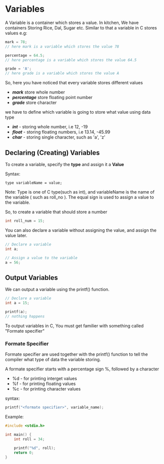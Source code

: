 # Variables 
 A Variable is a container which stores a value. In kitchen, We have containers Storing Rice, Dal, Sugar etc. Similar to that a variable in C stores values 
 e.g: 
```c
mark = 78; 
// here mark is a variable which stores the value 78

percentage = 64.5; 
// here percentage is a variable which stores the value 64.5

grade = 'A';
// here grade is a variable which stores the value A
```

So, here you have noticed that every variable stores different values 
 - <b><i>mark</i></b> store whole number 
 - <b><i>percentage</i></b> store floating point number 
 - <b><i>grade</i></b> store character 

we have to define which variable is going to store what value using data type 
 - <b><i>int</i></b> - storing whole number, i.e 12, -19
 - <b><i>float</i></b> - storing floating numbers, i.e  13.14, -45.99
 - <b><i>char</i></b> - storing single character, such as 'a', 'z' 

 ## Declaring (Creating) Variables 
 To create a variable, specify the <b>type</b> and assign it a <b>Value</b>

Syntax: 
```
type variableName = value;
```

Note: Type is one of C type(such as int), and variableName is the name of the variable ( such as roll_no ). The equal sign is used to assign a value to the variable. 

So, to create a variable that should store a number 

```c
int roll_num = 15;
```

You can also declare a variable without assigning the value, and assign the value later. 

```c
// Declare a variable
int a;

// Assign a value to the variable 
a = 56;
```

## Output Variables 
We can output a variable using the printf() function. 

```c
// Declare a variable
int a = 15;

printf(a);
// nothing happens
```

To output variables in C, You must get familier with something called "Formate specifier"

### Formate Specifier 
Formate specifier are used together with the printf() function to tell the compiler what type of data the variable storing. 

A formate specifier starts with a percentage sign %, followed by a character

  - %d - for printing interget values 
  - %f - for printing floating values
  - %c - for printing character values 

syntax: 
```c
printf("<formate specifier>", variable_name);
```
Example: 
```c
#include <stdio.h>

int main() {
    int roll = 34;
    
    printf("%d", roll);
    return 0;
}
```





  


